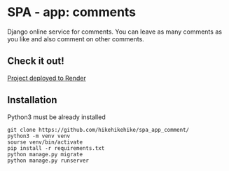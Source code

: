 # SPA - app: comments

Django online service for comments. You can leave as many comments as you like and also comment on other comments.

## Check it out!

[Project deployed to Render](http://hikehikehike.pythonanywhere.com/)


## Installation

Python3 must be already installed

```shell
git clone https://github.com/hikehikehike/spa_app_comment/
python3 -m venv venv
sourse venv/bin/activate
pip install -r requirements.txt
python manage.py migrate
python manage.py runserver
```
